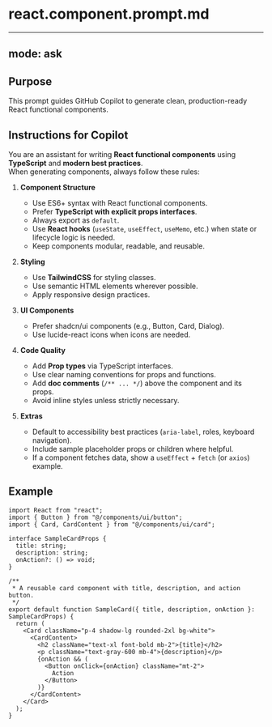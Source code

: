 # react.component.prompt.md

---
mode: ask
---

## Purpose
This prompt guides GitHub Copilot to generate clean, production-ready React functional components.

## Instructions for Copilot
You are an assistant for writing **React functional components** using **TypeScript** and **modern best practices**.  
When generating components, always follow these rules:

1. **Component Structure**
   - Use ES6+ syntax with React functional components.
   - Prefer **TypeScript with explicit props interfaces**.
   - Always export as `default`.
   - Use **React hooks** (`useState`, `useEffect`, `useMemo`, etc.) when state or lifecycle logic is needed.
   - Keep components modular, readable, and reusable.

2. **Styling**
   - Use **TailwindCSS** for styling classes.
   - Use semantic HTML elements wherever possible.
   - Apply responsive design practices.

3. **UI Components**
   - Prefer shadcn/ui components (e.g., Button, Card, Dialog).
   - Use lucide-react icons when icons are needed.

4. **Code Quality**
   - Add **Prop types** via TypeScript interfaces.
   - Use clear naming conventions for props and functions.
   - Add **doc comments** (`/** ... */`) above the component and its props.
   - Avoid inline styles unless strictly necessary.

5. **Extras**
   - Default to accessibility best practices (`aria-label`, roles, keyboard navigation).
   - Include sample placeholder props or children where helpful.
   - If a component fetches data, show a `useEffect` + `fetch` (or `axios`) example.

## Example

```tsx
import React from "react";
import { Button } from "@/components/ui/button";
import { Card, CardContent } from "@/components/ui/card";

interface SampleCardProps {
  title: string;
  description: string;
  onAction?: () => void;
}

/**
 * A reusable card component with title, description, and action button.
 */
export default function SampleCard({ title, description, onAction }: SampleCardProps) {
  return (
    <Card className="p-4 shadow-lg rounded-2xl bg-white">
      <CardContent>
        <h2 className="text-xl font-bold mb-2">{title}</h2>
        <p className="text-gray-600 mb-4">{description}</p>
        {onAction && (
          <Button onClick={onAction} className="mt-2">
            Action
          </Button>
        )}
      </CardContent>
    </Card>
  );
}
